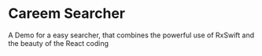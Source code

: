 # Careem Searcher

A Demo for a easy searcher, that combines the powerful use of RxSwift and the beauty of the React coding
